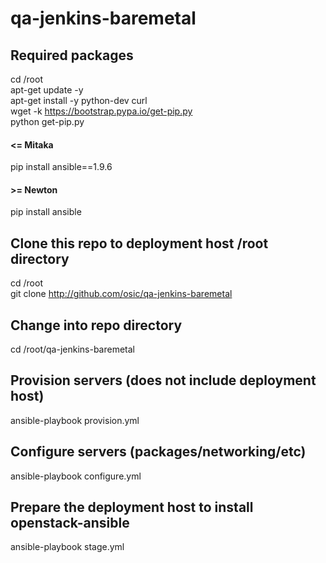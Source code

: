 # qa-jenkins-baremetal

## Required packages
cd /root  
apt-get update -y  
apt-get install -y python-dev curl  
wget -k https://bootstrap.pypa.io/get-pip.py  
python get-pip.py  

#### <= Mitaka
pip install ansible==1.9.6

#### >= Newton
pip install ansible

## Clone this repo to deployment host /root directory
cd /root  
git clone http://github.com/osic/qa-jenkins-baremetal

## Change into repo directory
cd /root/qa-jenkins-baremetal

## Provision servers (does not include deployment host)
ansible-playbook provision.yml

## Configure servers (packages/networking/etc)
ansible-playbook configure.yml

## Prepare the deployment host to install openstack-ansible
ansible-playbook stage.yml
